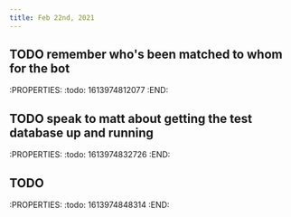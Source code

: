 ```yaml
---
title: Feb 22nd, 2021
---
```


## TODO remember who's been matched to whom for the bot
:PROPERTIES:
:todo: 1613974812077
:END:
## TODO speak to matt about getting the test database up and running
:PROPERTIES:
:todo: 1613974832726
:END:
## TODO 
:PROPERTIES:
:todo: 1613974848314
:END:
